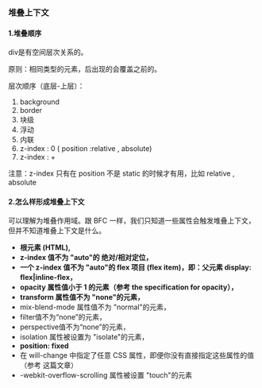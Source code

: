 ### 堆叠上下文

#### 1.堆叠顺序

div是有空间层次关系的。

原则：相同类型的元素，后出现的会覆盖之前的。

层次顺序（底层-上层）： 

1. background
2. border
3. 块级
4. 浮动
5. 内联
6. z-index : 0 ( position :relative , absolute)
7. z-index :  +

注意：z-index 只有在 position 不是 static 的时候才有用，比如 relative , absolute

#### 2.怎么样形成堆叠上下文

可以理解为堆叠作用域。跟 BFC 一样，我们只知道一些属性会触发堆叠上下文，但并不知道堆叠上下文是什么。

- **根元素 (HTML),**
- **z-index 值不为 "auto"的 绝对/相对定位，**
- **一个 z-index 值不为 "auto"的 flex 项目 (flex item)，即：父元素 display: flex|inline-flex，**
- **opacity 属性值小于 1 的元素（参考 the specification for opacity），**
- **transform 属性值不为 "none"的元素，**
- mix-blend-mode 属性值不为 "normal"的元素，
- filter值不为“none”的元素，
- perspective值不为“none”的元素，
- isolation 属性被设置为 "isolate"的元素，
- **position: fixed**
- 在 will-change 中指定了任意 CSS 属性，即便你没有直接指定这些属性的值（参考 这篇文章）
- -webkit-overflow-scrolling 属性被设置 "touch"的元素